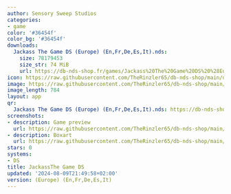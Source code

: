 ```yaml
---
author: Sensory Sweep Studios
categories:
- game
color: '#36454f'
color_bg: '#36454f'
downloads:
  Jackass The Game DS (Europe) (En,Fr,De,Es,It).nds:
    size: 78179453
    size_str: 74 MiB
    url: https://db-nds-shop.fr/games/Jackass%20The%20Game%20DS%20%28Europe%29%20%28En%2CFr%2CDe%2CEs%2CIt%29.zip
icon: https://raw.githubusercontent.com/TheRinzler65/db-nds-shop/main/docs/assets/images/icons/jackassthegameds.png
image: https://raw.githubusercontent.com/TheRinzler65/db-nds-shop/main/docs/assets/images/icons/jackassthegameds.png
image_length: 784
layout: app
qr:
  Jackass The Game DS (Europe) (En,Fr,De,Es,It).nds: https://db-nds-shop.fr/assets/images/qr/jackass-the-game-ds-europe-enfrdeesit-nds.png
screenshots:
- description: Game preview
  url: https://raw.githubusercontent.com/TheRinzler65/db-nds-shop/main/docs/assets/images/screenshots/jackassthegameds/jackassthegameds.png
- description: Boxart
  url: https://raw.githubusercontent.com/TheRinzler65/db-nds-shop/main/docs/assets/images/boxart/Jackass%20The%20Game%20DS%20(Europe)%20(En%2CFr%2CDe%2CEs%2CIt).nds.png
stars: 0
systems:
- DS
title: JackassThe Game DS
updated: '2024-08-09T21:49:58+02:00'
version: (Europe) (En,Fr,De,Es,It)
---
```

